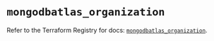 # `mongodbatlas_organization`

Refer to the Terraform Registry for docs: [`mongodbatlas_organization`](https://registry.terraform.io/providers/mongodb/mongodbatlas/1.35.1/docs/resources/organization).
